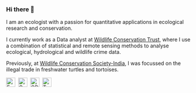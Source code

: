 ### Hi there 👋

I am an ecologist with a passion for quantitative applications in ecological research and conservation.

I currently work as a Data analyst at <a href="https://www.wildlifeconservationtrust.org/">Wildlife Conservation Trust</a>, where I use a combination of statistical and remote sensing methods to analyse ecological, hydrological and wildlife crime data. 

Previously, at <a href="https://india.wcs.org/">Wildlife Conservation Society-India</a>, I was focussed on the illegal trade in freshwater turtles and tortoises. 

<a href="mailto:ramyu.wildlife94@gmail.com"><img src="https://img.shields.io/badge/Gmail-D14836?style=for-the-badge&logo=gmail&logoColor=white" height="25" alt="Email" /></a>&nbsp;
<a href="https://scholar.google.com/citations?user=GcaX4lgAAAAJ"><img src="https://img.shields.io/badge/-Google%20Scholar-4285F4?logo=google-scholar&logoColor=white&style=for-the-badge&logoWidth=20" height="25" alt="Google Scholar" /></a>&nbsp;
<a href="http://orcid.org/0000-0002-6532-6090"><img src="https://img.shields.io/badge/-ORCID-A6CE39?style=for-the-badge&logo=ORCID&logoColor=white" height="25" alt="ORCID" /></a>&nbsp;
<a href="https://twitter.com/ramyaroopa3"><img src="https://img.shields.io/twitter/follow/ramyaroopa3?style=for-the-badge&logo=twitter&logoColor=Blue" height="25" alt="Twitter" /></a>&nbsp;
